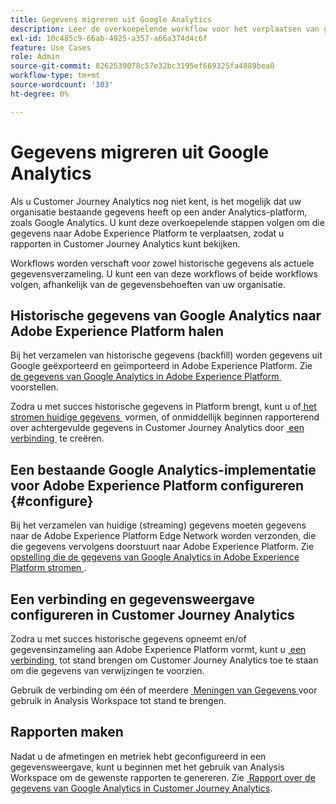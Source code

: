 ```yaml
---
title: Gegevens migreren uit Google Analytics
description: Leer de overkoepelende workflow voor het verplaatsen van gegevens van Google Analytics naar Adobe Experience Platform en het weergeven van rapporten in Customer Journey Analytics.
exl-id: 10c485c9-66ab-4925-a357-a66a374d4c6f
feature: Use Cases
role: Admin
source-git-commit: 8262539078c57e32bc3195ef669325fa4889bea0
workflow-type: tm+mt
source-wordcount: '303'
ht-degree: 0%

---
```


# Gegevens migreren uit Google Analytics

Als u Customer Journey Analytics nog niet kent, is het mogelijk dat uw organisatie bestaande gegevens heeft op een ander Analytics-platform, zoals Google Analytics. U kunt deze overkoepelende stappen volgen om die gegevens naar Adobe Experience Platform te verplaatsen, zodat u rapporten in Customer Journey Analytics kunt bekijken.

Workflows worden verschaft voor zowel historische gegevens als actuele gegevensverzameling. U kunt een van deze workflows of beide workflows volgen, afhankelijk van de gegevensbehoeften van uw organisatie.

## Historische gegevens van Google Analytics naar Adobe Experience Platform halen

Bij het verzamelen van historische gegevens (backfill) worden gegevens uit Google geëxporteerd en geïmporteerd in Adobe Experience Platform. Zie [&#x200B; de gegevens van Google Analytics in Adobe Experience Platform &#x200B;](backfill.md) voorstellen.

Zodra u met succes historische gegevens in Platform brengt, kunt u of [&#x200B; het stromen huidige gegevens &#x200B;](streaming.md) vormen, of onmiddellijk beginnen rapporterend over achtergevulde gegevens in Customer Journey Analytics door [&#x200B; een verbinding &#x200B;](/help/connections/create-connection.md) te creëren.

## Een bestaande Google Analytics-implementatie voor Adobe Experience Platform configureren {#configure}

Bij het verzamelen van huidige (streaming) gegevens moeten gegevens naar de Adobe Experience Platform Edge Network worden verzonden, die die gegevens vervolgens doorstuurt naar Adobe Experience Platform. Zie [&#x200B; opstelling die de gegevens van Google Analytics in Adobe Experience Platform stromen &#x200B;](streaming.md).

## Een verbinding en gegevensweergave configureren in Customer Journey Analytics

Zodra u met succes historische gegevens opneemt en/of gegevensinzameling aan Adobe Experience Platform vormt, kunt u [&#x200B; een verbinding &#x200B;](/help/connections/create-connection.md) tot stand brengen om Customer Journey Analytics toe te staan om die gegevens van verwijzingen te voorzien.

Gebruik de verbinding om één of meerdere [&#x200B; Meningen van Gegevens &#x200B;](/help/data-views/create-dataview.md) voor gebruik in Analysis Workspace tot stand te brengen.

## Rapporten maken

Nadat u de afmetingen en metriek hebt geconfigureerd in een gegevensweergave, kunt u beginnen met het gebruik van Analysis Workspace om de gewenste rapporten te genereren. Zie [&#x200B; Rapport over de gegevens van Google Analytics in Customer Journey Analytics &#x200B;](report.md).
